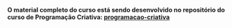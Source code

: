 
**O material completo do curso está sendo desenvolvido no repositório do curso
de Programação Criativa: [programacao-criativa](github.com/arteprog/programacao-criativa)**
